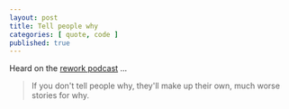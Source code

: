 ```yaml
---
layout: post
title: Tell people why
categories: [ quote, code ]
published: true
---
```


Heard on the <a href="https://rework.fm/">rework podcast</a> ...

<blockquote>
If you don't tell people why, they'll make up their own, 
much worse stories for why.
</blockquote>




